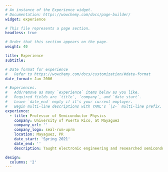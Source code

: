 ```yaml
---
# An instance of the Experience widget.
# Documentation: https://wowchemy.com/docs/page-builder/
widget: experience

# This file represents a page section.
headless: true

# Order that this section appears on the page.
weight: 40

title: Experience
subtitle:

# Date format for experience
#   Refer to https://wowchemy.com/docs/customization/#date-format
date_format: Jan 2006

# Experiences.
#   Add/remove as many `experience` items below as you like.
#   Required fields are `title`, `company`, and `date_start`.
#   Leave `date_end` empty if it's your current employer.
#   Begin multi-line descriptions with YAML's `|2-` multi-line prefix.
experience:        
  - title: Professor of Semiconductor Physics
    company: University of Puerto Rico, at Mayaguez
    company_url: ''
    company_logo: seal-rum-uprm
    location: Mayaguez, PR
    date_start: 'Spring 2021'
    date_end: ''
    description: Taught electronic engineering and researched semiconductor physics.

design:
  columns: '2'
---
```

